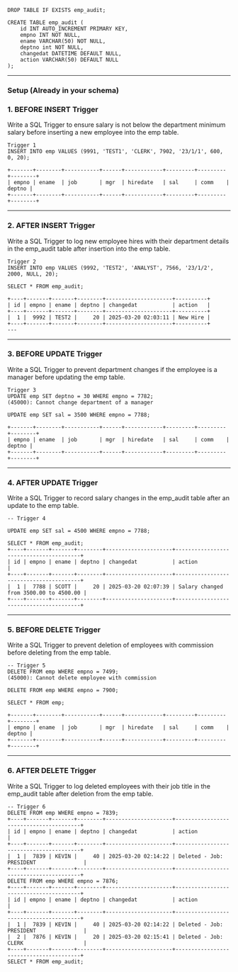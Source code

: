 

```
DROP TABLE IF EXISTS emp_audit;

CREATE TABLE emp_audit (
    id INT AUTO_INCREMENT PRIMARY KEY,
    empno INT NOT NULL,
    ename VARCHAR(50) NOT NULL,
	deptno int NOT NULL,
    changedat DATETIME DEFAULT NULL,
    action VARCHAR(50) DEFAULT NULL
);
```
************************************************************************************
### Setup (Already in your schema)

### 1. BEFORE INSERT Trigger
Write a SQL Trigger to ensure salary is not below the department minimum salary before inserting a new employee into the emp table.


```
Trigger 1
INSERT INTO emp VALUES (9991, 'TEST1', 'CLERK', 7902, '23/1/1', 600, 0, 20);
```

```
+-------+--------+-----------+------+------------+---------+---------+--------+
| empno | ename  | job       | mgr  | hiredate   | sal     | comm    | deptno |
+-------+--------+-----------+------+------------+---------+---------+--------+
```

---
### 2. AFTER INSERT Trigger
Write a SQL Trigger to log new employee hires with their department details in the emp_audit table after insertion into the emp table.


```
Trigger 2
INSERT INTO emp VALUES (9992, 'TEST2', 'ANALYST', 7566, '23/1/2', 2000, NULL, 20);

SELECT * FROM emp_audit;

+----+-------+-------+--------+---------------------+----------+
| id | empno | ename | deptno | changedat           | action   |
+----+-------+-------+--------+---------------------+----------+
|  1 |  9992 | TEST2 |     20 | 2025-03-20 02:03:11 | New Hire |
+----+-------+-------+--------+---------------------+----------+
---
```
---
### 3. BEFORE UPDATE Trigger
Write a SQL Trigger to prevent department changes if the employee is a manager before updating the emp table.


```
Trigger 3 
UPDATE emp SET deptno = 30 WHERE empno = 7782;
(45000): Cannot change department of a manager

UPDATE emp SET sal = 3500 WHERE empno = 7788;

+-------+--------+-----------+------+------------+---------+---------+--------+
| empno | ename  | job       | mgr  | hiredate   | sal     | comm    | deptno |
+-------+--------+-----------+------+------------+---------+---------+--------+
```
---

### 4. AFTER UPDATE Trigger
Write a SQL Trigger to record salary changes in the emp_audit table after an update to the emp table.


```
-- Trigger 4

UPDATE emp SET sal = 4500 WHERE empno = 7788;

SELECT * FROM emp_audit;
+----+-------+-------+--------+---------------------+----------------------------------------+
| id | empno | ename | deptno | changedat           | action                                 |
+----+-------+-------+--------+---------------------+----------------------------------------+
|  1 |  7788 | SCOTT |     20 | 2025-03-20 02:07:39 | Salary changed from 3500.00 to 4500.00 |
+----+-------+-------+--------+---------------------+----------------------------------------+
```
---

### 5. BEFORE DELETE Trigger
Write a SQL Trigger to prevent deletion of employees with commission before deleting from the emp table.


```
-- Trigger 5 
DELETE FROM emp WHERE empno = 7499; 
(45000): Cannot delete employee with commission

DELETE FROM emp WHERE empno = 7900;

SELECT * FROM emp;

+-------+--------+-----------+------+------------+---------+---------+--------+
| empno | ename  | job       | mgr  | hiredate   | sal     | comm    | deptno |
+-------+--------+-----------+------+------------+---------+---------+--------+
```
---

### 6. AFTER DELETE Trigger
Write a SQL Trigger to log deleted employees with their job title in the emp_audit table after deletion from the emp table.


```
-- Trigger 6
DELETE FROM emp WHERE empno = 7839; 
+----+-------+-------+--------+---------------------+----------------------------------------+
| id | empno | ename | deptno | changedat           | action                                 |
+----+-------+-------+--------+---------------------+----------------------------------------+
|  1 |  7839 | KEVIN |     40 | 2025-03-20 02:14:22 | Deleted - Job: PRESIDENT               |
+----+-------+-------+--------+---------------------+----------------------------------------+
DELETE FROM emp WHERE empno = 7876;
+----+-------+-------+--------+---------------------+----------------------------------------+
| id | empno | ename | deptno | changedat           | action                                 |
+----+-------+-------+--------+---------------------+----------------------------------------+
|  1 |  7839 | KEVIN |     40 | 2025-03-20 02:14:22 | Deleted - Job: PRESIDENT               |
|  2 |  7876 | KEVIN |     20 | 2025-03-20 02:15:41 | Deleted - Job: CLERK                   |
+----+-------+-------+--------+---------------------+----------------------------------------+
SELECT * FROM emp_audit;
```




